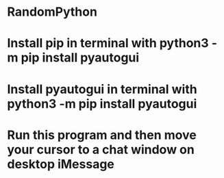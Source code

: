 # RandomPython

# Install pip in terminal with python3 -m pip install pyautogui

# Install pyautogui in terminal with python3 -m pip install pyautogui

# Run this program and then move your cursor to a chat window on desktop iMessage
